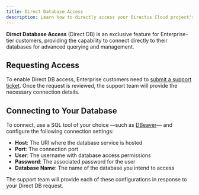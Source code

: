 ```yaml
---
title: Direct Database Access
description: Learn how to directly access your Directus Cloud project's database.
---
```


**Direct Database Access** (Direct DB) is an exclusive feature for Enterprise-tier customers, providing the capability to connect directly to their databases for advanced querying and management.

## Requesting Access

To enable Direct DB access, Enterprise customers need to [submit a support ticket](https://directus.io/support). Once the request is reviewed, the support team will provide the necessary connection details.

## Connecting to Your Database

To connect, use a SQL tool of your choice —such as [DBeaver](https://github.com/dbeaver/dbeaver)— and configure the following connection settings:

- **Host**: The URI where the database service is hosted
- **Port**: The connection port
- **User**: The username with database access permissions
- **Password**: The associated password for the user
- **Database Name**: The name of the database you intend to access

The support team will provide each of these configurations in response to your Direct DB request.
